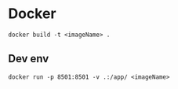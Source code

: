 # Docker 

`docker build -t <imageName> .`

## Dev env
`docker run -p 8501:8501 -v .:/app/ <imageName>`
